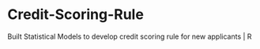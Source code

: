 # Credit-Scoring-Rule
Built Statistical Models to develop credit scoring rule for new applicants | R
